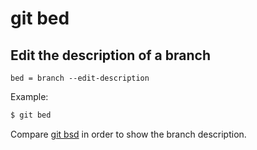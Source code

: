 # git bed

## Edit the description of a branch

```gitconfig
bed = branch --edit-description
```

Example:

```sh
$ git bed
```

Compare [git bsd](../git-bsd) in order to show the branch description.
